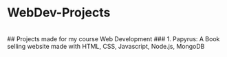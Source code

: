 # WebDev-Projects
<br>
## Projects made for my course Web Development
### 1. Papyrus: A Book selling website made with HTML, CSS, Javascript, Node.js, MongoDB
